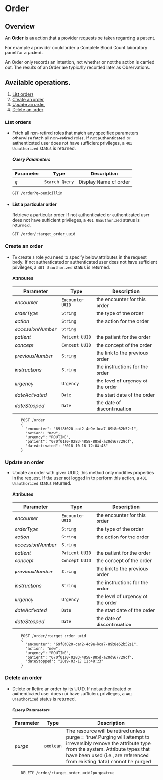 # Order

## Overview

An **Order** is an action that a provider requests be taken regarding a patient.

For example a provider could order a Complete Blood Count laboratory panel for a patient.

An Order only records an intention, not whether or not the action is carried out. The results of an Order are typically recorded later as Observations.

## Available operations.

1. [List orders](#list-orders)
2. [Create an order](#create-an-order)
3. [Update an order](#update-an-order)
4. [Delete an order](#delete-an-order)

### List orders

* Fetch all non-retired roles that match any specified parameters otherwise fetch all non-retired roles. 
If not authenticated or authenticated user does not have sufficient privileges, a `401 Unauthorized` status is returned.

    ##### Query Parameters

    Parameter | Type | Description
    --- | --- | ---
    *q* | `Search Query` | Display Name of order

    ```console
    GET /order?q=penicillin
     ```

* #### List a particular order

    Retrieve a particular order.
If not authenticated or authenticated user does not have sufficient privileges, a `401 Unauthorized` status is returned.

    ```console
    GET /order/:target_order_uuid
    ```

### Create an order

* To create a role you need to specify below attributes in the request body. If not authenticated or authenticated user does not have sufficient privileges, a `401 Unauthorized` status is returned.

    #### Attributes

    Parameter | Type | Description
    --- | --- | ---
    *encounter* | `Encounter UUID` | the encounter for this order
    *orderType* | `String` | the type of the order
    *action* | `String` | the action for the order
    *accessionNumber* | `String` | 
    *patient* | `Patient UUID` | the patient for the order
    *concept* | `Concept UUID` | the concept of the order
    *previousNumber* | `String` | the link to the previous order
    *instructions* | `String` | the instructions for the order
    *urgency* | `Urgency` | the level of urgency of the order
    *dateActivated* | `Date` | the start date of the order
    *dateStopped* | `Date` | the date of discontinuation

    ```console
        POST /order
        {
          "encounter": "69f83020-caf2-4c9e-bca7-89b8e62b52e1",
          "action": "new",
          "urgency": "ROUTINE",
          "patient": "070f0120-0283-4858-885d-a20d967729cf",
          "dateActivated": "2018-10-16 12:08:43"
        }
    ```
    
### Update an order

* Update an order with given UUID, this method only modifies properties in the request. If the user not logged in to perform this action, a `401 Unauthorized` status returned.

    #### Attributes

    Parameter | Type | Description
    --- | --- | ---
    *encounter* | `Encounter UUID` | the encounter for this order
    *orderType* | `String` | the type of the order
    *action* | `String` | the action for the order
    *accessionNumber* | `String` | 
    *patient* | `Patient UUID` | the patient for the order
    *concept* | `Concept UUID` | the concept of the order
    *previousNumber* | `String` | the link to the previous order
    *instructions* | `String` | the instructions for the order
    *urgency* | `Urgency` | the level of urgency of the order
    *dateActivated* | `Date` | the start date of the order
    *dateStopped* | `Date` | the date of discontinuation

    ```console
        POST /order/:target_order_uuid
        {
          "encounter": "69f83020-caf2-4c9e-bca7-89b8e62b52e1",
          "action": "new",
          "urgency": "ROUTINE",
          "patient": "070f0120-0283-4858-885d-a20d967729cf",
          "dateStopped": "2019-03-12 11:48:23"
        }
    ```

### Delete an order

* Delete or Retire an order by its UUID. If not authenticated or authenticated user does not have sufficient privileges, a `401 Unauthorized` status is returned.

    #### Query Parameters

    Parameter | Type | Description
    --- | --- | ---
    *purge* | `Boolean` | The resource will be retired unless purge = ‘true’.Purging will attempt to irreversibly remove the attribute type from the system. Attribute types that have been used (i.e., are referenced from existing data) cannot be purged.

    ```console
        DELETE /order/:target_order_uuid?purge=true
     ```